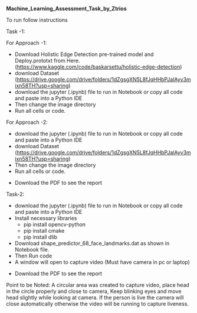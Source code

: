 **Machine_Learning_Assessment_Task_by_Ztrios**

To run follow instructions

Task -1:

For Approach -1:
- Download Holistic Edge Detection pre-trained model and Deploy.prototxt from Here. (https://www.kaggle.com/code/baskarsettu/holistic-edge-detection) 
- download Dataset (https://drive.google.com/drive/folders/1dZgsgXN5L8fJqHHbPJalAyv3mixn58TH?usp=sharing)
- download the jupyter (.ipynb) file to run in Notebook or copy all code and paste into a Python IDE
- Then change the image directory
- Run all cells or code.
    
For Approach -2:
- download the jupyter (.ipynb) file to run in Notebook or copy all code and paste into a Python IDE
- download Dataset (https://drive.google.com/drive/folders/1dZgsgXN5L8fJqHHbPJalAyv3mixn58TH?usp=sharing)
- Then change the image directory
- Run all cells or code.

* Download the PDF to see the report

Task-2:
- download the jupyter (.ipynb) file to run in Notebook or copy all code and paste into a Python IDE
- Install necessary libraries
    * pip install opencv-python
    * pip install cmake
    * pip install dlib
- Download shape_predictor_68_face_landmarks.dat as shown in Notebook file.
- Then Run code
- A window will open to capture video (Must have camera in pc or laptop)

* Download the PDF to see the report
  
 Point to be Noted:
A circular area was created to capture video, place head in the circle properly and close to camera, Keep blinking eyes and move head slightly while looking at camera.
If the person is live the camera will close automatically otherwise the video will be running to capture liveness.

